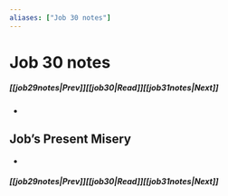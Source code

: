 ```yaml
---
aliases: ["Job 30 notes"]
---
```

# Job 30 notes
##### <span class=arrow-left></span>[[job29notes|Prev]]<span class=navigation-separator></span>[[job30|Read]]<span class=navigation-separator></span>[[job31notes|Next]]<span class=arrow-right></span>
- 
## Job’s Present Misery
- 
##### <span class=arrow-left></span>[[job29notes|Prev]]<span class=navigation-separator></span>[[job30|Read]]<span class=navigation-separator></span>[[job31notes|Next]]<span class=arrow-right></span>